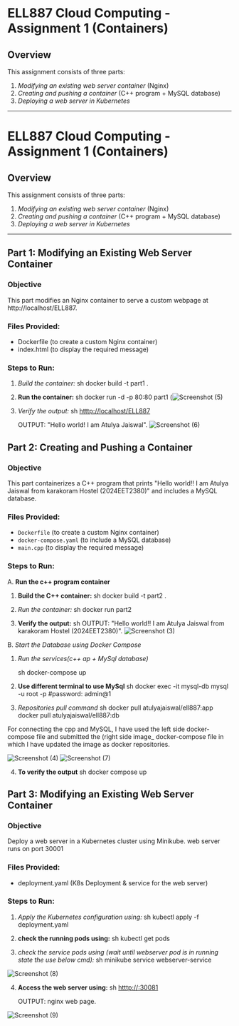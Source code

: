 # ELL887 Cloud Computing - Assignment 1 (Containers)

## Overview
This assignment consists of three parts:
1. *Modifying an existing web server container* (Nginx)
2. *Creating and pushing a container* (C++ program + MySQL database)
3. *Deploying a web server in Kubernetes*
---

# ELL887 Cloud Computing - Assignment 1 (Containers)

## Overview
This assignment consists of three parts:
1. *Modifying an existing web server container* (Nginx)
2. *Creating and pushing a container* (C++ program + MySQL database)
3. *Deploying a web server in Kubernetes*
---

## Part 1: Modifying an Existing Web Server Container

### Objective
This part modifies an Nginx container to serve a custom webpage at http://localhost/ELL887.

### Files Provided:
- Dockerfile (to create a custom Nginx container)
- index.html (to display the required message)

### Steps to Run:
1. *Build the container:*
   sh
   docker build -t part1 .

2. **Run the container:**
   sh
   docker run -d -p 80:80 part1
   (![Screenshot (5)](https://github.com/user-attachments/assets/fdab5a8f-dd42-4414-b3a1-98c4db641787)

4. *Verify the output:*
   sh
    [htttp://localhost/ELL887](http://localhost/ELL887)

   OUTPUT: "Hello world! I am Atulya Jaiswal".
   ![Screenshot (6)](https://github.com/user-attachments/assets/ec9a1e39-0fc8-4514-8793-6314c8e9e86a)

   
## Part 2: Creating and Pushing a Container

### Objective
This part containerizes a C++ program that prints "Hello world!! I am Atulya Jaiswal from karakoram Hostel (2024EET2380)" and includes a MySQL database.

### Files Provided:
- `Dockerfile` (to create a custom Nginx container)
- `docker-compose.yaml` (to include a MySQL database)
- `main.cpp` (to display the required message)

### Steps to Run:
A. **Run the c++ program container**
1. **Build the C++ container:**
   sh
   docker build -t part2 .

2. *Run the container:*
   sh
   docker run part2

3. **Verify the output:**
   sh
   OUTPUT: "Hello world!! I am Atulya Jaiswal from karakoram Hostel (2024EET2380)".
![Screenshot (3)](https://github.com/user-attachments/assets/6e7b9bb5-0c43-492a-b6b7-893af19c0d55)


B. *Start the Database using Docker Compose*
1. *Run the services(c++ ap + MySql database)*
   
   sh
    docker-compose up

2. **Use different terminal to use MySql**
   sh
     docker exec -it mysql-db mysql -u root -p
     #password: admin@1

3. *Repositories pull command*
   sh
    docker pull atulyajaiswal/ell887:app 
    docker pull atulyajaiswal/ell887:db 


For connecting the cpp and MySQL, I have used the left side docker-compose file and submitted the (right side image_ docker-compose file in which I have updated the image as docker repositories.

![Screenshot (4)](https://github.com/user-attachments/assets/d35dd816-c003-46d9-8093-76493e85b2d9)
![Screenshot (7)](https://github.com/user-attachments/assets/9dfb1406-dfb2-426b-9d8b-7c61b2c49375)


4. **To verify the output**
   sh
   docker compose up


## Part 3: Modifying an Existing Web Server Container

### Objective
Deploy a web server in a Kubernetes cluster using Minikube. web server runs on port 30001

### Files Provided:
- deployment.yaml (K8s Deployment & service for the web server)

### Steps to Run:
1. *Apply the Kubernetes configuration using:*
   sh
   kubectl apply -f deployment.yaml

2. **check the running pods using:**
   sh
   kubectl get pods
   
3. *check the service pods using (wait until webserver pod is in running state the use below cmd):*
   sh
   minikube service webserver-service

![Screenshot (8)](https://github.com/user-attachments/assets/87a88af0-c196-4aad-afd4-d33d25d9f8fa)


4. **Access the web server using:**
   sh
   [htttp://<minikube-ip>:30081](htttp://<minikube-ip>:30081)

   OUTPUT: nginx web page.

![Screenshot (9)](https://github.com/user-attachments/assets/a437dd3a-9ce3-443f-a43d-5e9fcccf9484)
